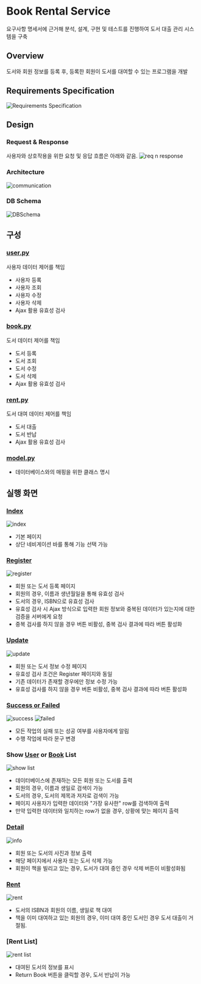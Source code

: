 # Book Rental Service
요구사항 명세서에 근거해 분석, 설계, 구현 및 테스트를 진행하여 도서 대출 관리 시스템을 구축

## Overview
도서와 회원 정보를 등록 후, 등록한 회원이 도서를 대여할 수 있는 프로그램을 개발

## Requirements Specification
![Requirements Specification](./images/SRS.png)

## Design

### Request & Response
사용자와 상호작용을 위한 요청 및 응답 흐름은 아래와 같음.
![req n response](images/request&#32;n&#32;response.png)

### Architecture
![communication](images/communication.png)

### DB Schema
![DBSchema](images/dbschema.png)

## 구성
### [user.py](app/user.py)
사용자 데이터 제어를 책임
- 사용자 등록
- 사용자 조회
- 사용자 수정
- 사용자 삭제
- Ajax 활용 유효성 검사


### [book.py](app/book.py)
도서 데이터 제어를 책임
- 도서 등록
- 도서 조회
- 도서 수정
- 도서 삭제
- Ajax 활용 유효성 검사

### [rent.py](app/rent.py)
도서 대여 데이터 제어를 책임
- 도서 대출
- 도서 반납
- Ajax 활용 유효성 검사


### [model.py](app/models.py)
- 데이터베이스와의 매핑을 위한 클래스 명시


## 실행 화면

### [Index](app/templates/index.html)
![index](images/index.png)
- 기본 페이지
- 상단 네비게이션 바를 통해 기능 선택 가능



### [Register](app/templates/user/user_register.html)
![register](images/register.png)
- 회원 또는 도서 등록 페이지
- 회원의 경우, 이름과 생년월일을 통해 유효성 검사
- 도서의 경우, ISBN으로 유효성 검사
- 유효성 검사 시 Ajax 방식으로 입력한 회원 정보와 중복된 데이터가 있는지에 대한 검증을 서버에게 요청
- 중복 검사를 하지 않을 경우 버튼 비활성, 중복 검사 결과에 따라 버튼 활성화

### [Update](app/templates/user/user_register.html)
![update](images/register.png)
- 회원 또는 도서 정보 수정 페이지
- 유효성 검사 조건은 Register 페이지와 동일
- 기존 데이터가 존재할 경우에만 정보 수정 가능
- 유효성 검사를 하지 않을 경우 버튼 비활성, 중복 검사 결과에 따라 버튼 활성화


### [Success or Failed](app/templates/success_or_failed.html)
![success](images/success.png)
![failed](images/failed.png)
- 모든 작업의 실패 또는 성공 여부를 사용자에게 알림
- 수행 작업에 따라 문구 변경

### Show [User](app/templates/user/user_search.html) or [Book](app/templates/book/book_search.html) List
![show list](images/search.png)
- 데이터베이스에 존재하는 모든 회원 또는 도서를 출력
- 회원의 경우, 이름과 생일로 검색이 가능
- 도서의 경우, 도서의 제목과 저자로 검색이 가능
- 페이지 사용자가 입력한 데이터와 "가장 유사한" row를 검색하여 출력
- 만약 입력한 데이터와 일치하는 row가 없을 경우, 상황에 맞는 페이지 출력

### [Detail](app/templates/user/user_info.html)
![info](images/info.png)
- 회원 또는 도서의 사진과 정보 출력
- 해당 페이지에서 사용자 또는 도서 삭제 가능
- 회원이 책을 빌리고 있는 경우, 도서가 대여 중인 경우 삭제 버튼이 비활성화됨

### [Rent](app/templates/rent/rent_register.html)
![rent](images/rent.png)
- 도서의 ISBN과 회원의 이름, 생일로 책 대여
- 책을 이미 대여하고 있는 회원의 경우, 이미 대여 중인 도서인 경우 도서 대출이 거절됨.

### [Rent List]
![rent list](images/rent_list.png)
- 대여된 도서의 정보를 표시
- Return Book 버튼을 클릭할 경우, 도서 반납이 가능
